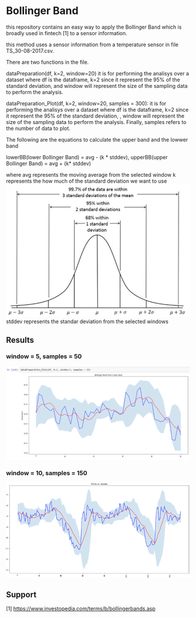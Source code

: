 # Bollinger Band
this repository contains an easy way to apply the Bollinger Band which is broadly used in fintech [1] to a sensor information.

this method uses a sensor information from a temperature sensor in file TS_30-08-2017.csv.

There are two functions in the file.

dataPreparation(df, k=2, window=20) it is for performing the analisys over  a dataset where df is the dataframe, k=2 since it represent the 95% of the standard deviation,
and  window will represent the size of the sampling data to perform the analysis.

dataPreparation_Plot(df, k=2, window=20, samples = 300): it is for performing the analisys over  a dataset where df is the dataframe, k=2 since it represent the 95% of the standard deviation,
, window will represent the size of the sampling data to perform the analysis. Finally, samples refers to the number of data to plot.

The following are the equations to calculate the upper band and the lowwer band

lowerBB(lower Bollinger Band) = avg - (k * stddev),
upperBB(upper Bollinger Band) = avg + (k* stddev)

  where avg  represents the moving average from the selected window
        k represents the how much of the standard deviation we want to use  ![](https://github.com/MiguelBenalcazar/Bollinger_Band_Temperature_Sensot/blob/main/standardDeviationImg.jpg)
        stddev represents the standar deviation from the selected windows
  
## Results


### window = 5, samples = 50
![](https://github.com/MiguelBenalcazar/Bollinger_Band_Temperature_Sensot/blob/main/BoliingerBand_w5_s50.png)
### window = 10, samples = 150
![](https://github.com/MiguelBenalcazar/Bollinger_Band_Temperature_Sensot/blob/main/BollingerBand_w10_150samples.png)


## Support
[1] https://www.investopedia.com/terms/b/bollingerbands.asp
